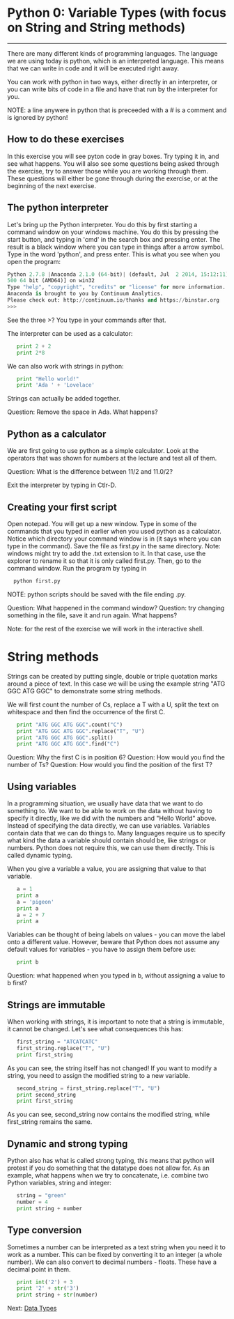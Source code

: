 # Python 0: Variable Types (with focus on String and String methods)

* * * * *

There are many different kinds of programming languages. The language we are using today is python, which is an interpreted language. This means that we can write in code and it will be executed right away. 

You can work with python in two ways, either directly in an interpreter, or you can write bits of code in a file and have that run by the interpreter for you. 

NOTE: a line anywere in python that is preceeded with a # is a comment and is ignored by python!

## How to do these exercises

In this exercise you will see pyton code in gray boxes. Try typing it in, and see what happens. You will also see some questions being asked through the exercise, try to answer those while you are working through them. These questions will either be gone through during the exercise, or at the beginning of the next exercise.


## The python interpreter

Let's bring up the Python interpreter. You do this by first starting a command window on your windows machine. You do this by pressing the start button, and typing in 'cmd' in the search box and pressing enter. The result is a black window where you can type in things after a arrow symbol. Type in the word 'python', and press enter. This is what you see when you open the program:

```python
Python 2.7.8 |Anaconda 2.1.0 (64-bit)| (default, Jul  2 2014, 15:12:11) [MS
500 64 bit (AMD64)] on win32
Type "help", "copyright", "credits" or "license" for more information.
Anaconda is brought to you by Continuum Analytics.
Please check out: http://continuum.io/thanks and https://binstar.org
>>>
```

See the three >? You type in your commands after that. 



The interpreter can be used as a calculator:

```python
   print 2 + 2
   print 2*8
```

We can also work with strings in python:

```python
   print "Hello world!"
   print 'Ada ' + 'Lovelace'
```
Strings can actually be added together.

Question: Remove the space in Ada. What happens?

## Python as a calculator
We are first going to use python as a simple calculator. Look at the operators that was shown for numbers at the lecture and test all of them.

Question: What is the difference between 11/2 and 11.0/2?

Exit the interpreter by typing in Ctlr-D.

## Creating your first script

Open notepad. You will get up a new window. Type in some of the commands that you typed in earlier when you used python as a calculator. Notice which directory your command window is in (it says where you can type in the command). Save the file as first.py in the same directory. Note: windows might try to add the .txt extension to it. In that case, use the explorer to rename it so that it is only called first.py. Then, go to the command window. Run the program by typing in

```python
  python first.py
```

NOTE: python scripts should be saved with the file ending .py. 

Question: What happened in the command window?
Question: try changing something in the file, save it and run again. What happens?

Note: for the rest of the exercise we will work in the interactive shell.

# String methods

Strings can be created by putting single, double or triple quotation marks around a piece of text. In this case we will be using the example string "ATG GGC ATG GGC" to demonstrate some string methods.

We will first count the number of Cs, replace a T with a U, split the text on whitespace and then find the occurrence of the first C.

```python
   print "ATG GGC ATG GGC".count("C")
   print "ATG GGC ATG GGC".replace("T", "U")
   print "ATG GGC ATG GGC".split()
   print "ATG GGC ATG GGC".find("C")
```

Question: Why the first C is in position 6?
Question: How would you find the number of Ts?
Question: How would you find the position of the first T?

## Using variables

In a programming situation, we usually have data that we want to do something to. We want to be able to work on the data without having to specify it directly, like we did with the numbers and "Hello World" above. Instead of specifying the data directly, we can use variables. Variables contain data that we can do things to. Many languages require us to specify what kind the data a variable should contain should be, like strings or numbers. Python does not require this, we can use them directly. This is called dynamic typing.

When you give a variable a value, you are assigning that value to that variable. 

```python
   a = 1
   print a
   a = 'pigeon'
   print a
   a = 2 + 7 
   print a
```

Variables can be thought of being labels on values - you can move the label onto a different value. However, beware that Python does not assume any default values for variables - you have to assign them before use:

```python
   print b
```
Question: what happened when you typed in b, without assigning a value to b first?

## Strings are immutable

When working with strings, it is important to note that a string is immutable, it cannot be changed. Let's see what consequences this has:

```python
   first_string = "ATCATCATC"
   first_string.replace("T", "U")
   print first_string
```

As you can see, the string itself has not changed! If you want to modify a string, you need to assign the modified string to a new variable.

```python
   second_string = first_string.replace("T", "U")
   print second_string
   print first_string
```

As you can see, second_string now contains the modified string, while first_string remains the same.


## Dynamic and strong typing

Python also has what is called strong typing, this means that python will protest if you do something that the datatype does not allow for. As an example, what happens when we try to concatenate, i.e. combine two Python variables, string and integer:

```python
   string = "green"
   number = 4
   print string + number 
```

## Type conversion

Sometimes a number can be interpreted as a text string when you need it to work as a number. This can be fixed by converting it to an integer (a whole number). We can also convert to decimal numbers - floats. These have a decimal point in them.

```python
   print int('2') + 3
   print '2' + str('3')
   print string + str(number)
```

Next: [Data Types](1_Data_Types.md)
